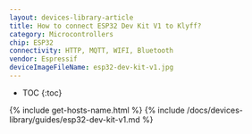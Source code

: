 ```yaml
---
layout: devices-library-article
title: How to connect ESP32 Dev Kit V1 to Klyff?
category: Microcontrollers
chip: ESP32
connectivity: HTTP, MQTT, WIFI, Bluetooth
vendor: Espressif
deviceImageFileName: esp32-dev-kit-v1.jpg
---
```


* TOC
{:toc}

{% include get-hosts-name.html %}
{% include /docs/devices-library/guides/esp32-dev-kit-v1.md %}